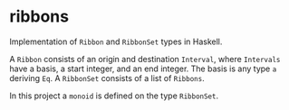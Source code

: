 # ribbons

Implementation of `Ribbon` and `RibbonSet` types in Haskell.

A `Ribbon` consists of an origin and destination `Interval`, where `Intervals`
have a basis, a start integer, and an end integer. The basis is any type `a`
deriving `Eq`. A `RibbonSet` consists of a list of `Ribbons`.

In this project a `monoid` is defined on the type `RibbonSet`.
